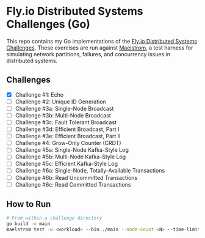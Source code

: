 # Fly.io Distributed Systems Challenges (Go)

This repo contains my Go implementations of the [Fly.io Distributed Systems Challenges](https://fly.io/dist-sys/). These exercises are run against [Maelstrom](https://github.com/jepsen-io/maelstrom), a test harness for simulating network partitions, failures, and concurrency issues in distributed systems.

## Challenges

- [x] Challenge #1: Echo
- [ ] Challenge #2: Unique ID Generation
- [ ] Challenge #3a: Single-Node Broadcast
- [ ] Challenge #3b: Multi-Node Broadcast
- [ ] Challenge #3c: Fault Tolerant Broadcast
- [ ] Challenge #3d: Efficient Broadcast, Part I
- [ ] Challenge #3e: Efficient Broadcast, Part II
- [ ] Challenge #4: Grow-Only Counter (CRDT)
- [ ] Challenge #5a: Single-Node Kafka-Style Log
- [ ] Challenge #5b: Multi-Node Kafka-Style Log
- [ ] Challenge #5c: Efficient Kafka-Style Log
- [ ] Challenge #6a: Single-Node, Totally-Available Transactions
- [ ] Challenge #6b: Read Uncommitted Transactions
- [ ] Challenge #6c: Read Committed Transactions

## How to Run

```bash
# From within a challenge directory
go build -o main
maelstrom test -w <workload> --bin ./main --node-count <N> --time-limit 20
